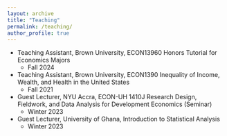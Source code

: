 ```yaml
---
layout: archive
title: "Teaching"
permalink: /teaching/
author_profile: true
---
```



* Teaching Assistant, Brown University, ECON13960 Honors Tutorial for Economics Majors
  + Fall 2024
* Teaching Assistant, Brown University, ECON1390 Inequality of Income, Wealth, and Health in the United States
  + Fall 2021
* Guest Lecturer, NYU Accra, ECON-UH 1410J Research Design, Fieldwork, and Data Analysis for Development Economics (Seminar)
  + Winter 2023
* Guest Lecturer, University of Ghana, Introduction to Statistical Analysis
  + Winter 2023
